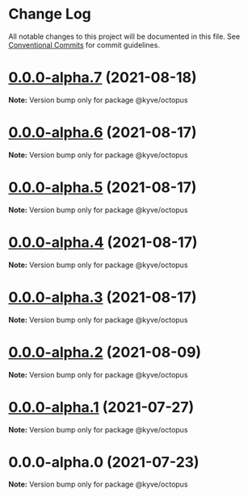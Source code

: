 # Change Log

All notable changes to this project will be documented in this file.
See [Conventional Commits](https://conventionalcommits.org) for commit guidelines.

# [0.0.0-alpha.7](https://github.com/KYVENetwork/kyve/compare/@kyve/octopus@0.0.0-alpha.6...@kyve/octopus@0.0.0-alpha.7) (2021-08-18)

**Note:** Version bump only for package @kyve/octopus





# [0.0.0-alpha.6](https://github.com/KYVENetwork/kyve/compare/@kyve/octopus@0.0.0-alpha.5...@kyve/octopus@0.0.0-alpha.6) (2021-08-17)

**Note:** Version bump only for package @kyve/octopus





# [0.0.0-alpha.5](https://github.com/KYVENetwork/kyve/compare/@kyve/octopus@0.0.0-alpha.4...@kyve/octopus@0.0.0-alpha.5) (2021-08-17)

**Note:** Version bump only for package @kyve/octopus





# [0.0.0-alpha.4](https://github.com/KYVENetwork/kyve/compare/@kyve/octopus@0.0.0-alpha.3...@kyve/octopus@0.0.0-alpha.4) (2021-08-17)

**Note:** Version bump only for package @kyve/octopus





# [0.0.0-alpha.3](https://github.com/KYVENetwork/kyve/compare/@kyve/octopus@0.0.0-alpha.2...@kyve/octopus@0.0.0-alpha.3) (2021-08-17)

**Note:** Version bump only for package @kyve/octopus





# [0.0.0-alpha.2](https://github.com/KYVENetwork/kyve/tree/master/integrations/octopus/compare/@kyve/octopus@0.0.0-alpha.1...@kyve/octopus@0.0.0-alpha.2) (2021-08-09)

**Note:** Version bump only for package @kyve/octopus





# [0.0.0-alpha.1](https://github.com/KYVENetwork/kyve/tree/master/integrations/octopus/compare/@kyve/octopus@0.0.0-alpha.0...@kyve/octopus@0.0.0-alpha.1) (2021-07-27)

**Note:** Version bump only for package @kyve/octopus





# 0.0.0-alpha.0 (2021-07-23)

**Note:** Version bump only for package @kyve/octopus

